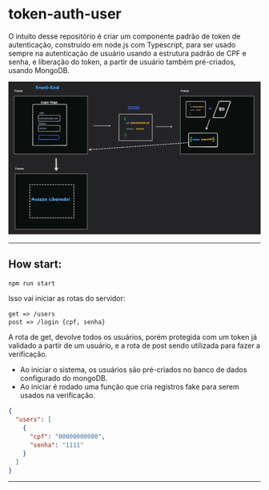 # token-auth-user

O intuito desse repositório é criar um componente padrão de token de autenticação, construído 
em node.js com Typescript, para ser usado sempre na autenticação de usuário usando a estrutura
padrão de CPF e senha, e liberação do token, a partir de usuário também pré-criados, usando MongoDB.

<img src="https://raw.githubusercontent.com/JoaoIto/token-auth-user/main/github/assets/baseTlDraw.jpeg">

---
## How start:

````
npm run start
````

Isso vai iniciar as rotas do servidor:

````
get => /users
post => /login {cpf, senha}
````

A rota de get, devolve todos os usuários, porém protegida com um token já validado a partir de um usuário,
e a rota de post sendo utilizada para fazer a verificação.

- Ao iniciar o sistema, os usuários são pré-criados no banco de dados configurado do mongoDB.
- Ao iniciar é rodado uma função que cria registros fake para serem usados na verificação.

````json 
{
  "users": [
    {
      "cpf": "00000000000",
      "senha": "1111"
    }
  ]
}
````

---
